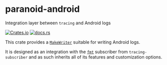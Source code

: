 # paranoid-android

Integration layer between `tracing` and Android logs

[![Crates.io](https://img.shields.io/crates/v/paranoid-android?style=flat-square)](https://crates.io/crates/paranoid-android) [![docs.rs](https://img.shields.io/docsrs/paranoid-android?style=flat-square)](https://docs.rs/paranoid-android)

This crate provides a [`MakeWriter`](https://docs.rs/tracing-subscriber/0.3/tracing_subscriber/fmt/trait.MakeWriter.html) suitable for writing Android logs.

It is designed as an integration with the [`fmt`](https://docs.rs/tracing-subscriber/0.3/tracing_subscriber/fmt/index.html) subscriber from `tracing-subscriber` and as such inherits all of its features and customization options.
